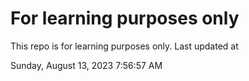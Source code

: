 # For learning purposes only
This repo is for learning purposes only.
Last updated at

Sunday, August 13, 2023 7:56:57 AM

